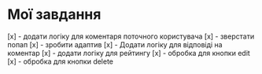 # Мої завдання

[x] - додати логіку для коментаря поточного користувача
[x] - зверстати попап
[x] - зробити адаптив
[x] - Додати логіку для відповіді на коментар
[x] - додати логіку для рейтингу
[x] - обробка для кнопки edit
[x] - обробка для кнопки delete
